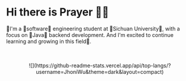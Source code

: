 # Hi there is Prayer 👀👋
👀I'm a 🤔software🤔 engineering student at 🤖Sichuan University🤖, with a focus on 🤗Java🤗 backend development. And I'm excited to continue learning and growing in this field👀.
<!--
**JhoniWu/JhoniWu** is a ✨ _special_ ✨ repository because its `README.md` (this file) appears on your GitHub profile.

Here are some ideas to get you started:

- 🔭 I’m currently working on ...
- 🌱 I’m currently learning ...
- 👯 I’m looking to collaborate on ...
- 🤔 I’m looking for help with ...
- 💬 Ask me about ...
- 📫 How to reach me: ...
- 😄 Pronouns: ...
- ⚡ Fun fact: ...
-->
<br>
<br>
<div align="center"> ![](https://github-readme-stats.vercel.app/api/top-langs/?username=JhoniWu&theme=dark&layout=compact) </div>
